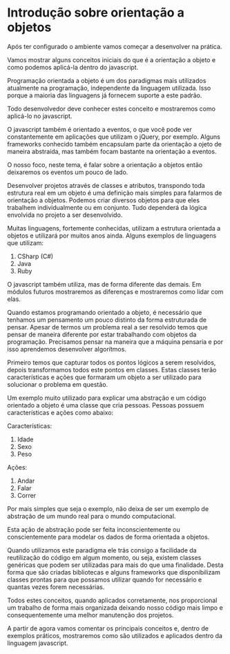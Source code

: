 # Introdução sobre orientação a objetos

Após ter configurado o ambiente vamos começar a desenvolver na prática.

Vamos mostrar alguns conceitos iniciais do que é a orientação a objeto e como podemos aplicá-la dentro do javascript.

Programação orientada a objeto é um dos paradigmas mais utilizados atualmente na programação, independente da linguagem utilizada. Isso porque a maioria das linguagens já fornecem suporte a este padrão.

Todo desenvolvedor deve conhecer estes conceito e mostraremos como aplicá-lo no javascript.

O javascript também é orientado a eventos, o que você pode ver constantemente em aplicações que utilizam o jQuery, por exemplo. Alguns frameworks conhecido também encapsulam parte da orientação a ojeto de maneira abstraída, mas também focam bastante na orientação a eventos.

O nosso foco, neste tema, é falar sobre a orientação a objetos então deixaremos os eventos um pouco de lado.

Desenvolver projetos através de classes e atributos, transpondo toda estrutura real em um objeto é uma definição mais simples para falarmos de orientação a objetos. Podemos criar diversos objetos para que eles trabalhem individualmente ou em conjunto. Tudo dependerá da lógica envolvida no projeto a ser desenvolvido.

Muitas linguagens, fortemente conhecidas, utilizam a estrutura orientada a objetos e utilizará por muitos anos ainda. Alguns exemplos de linguagens que utilizam:

1. CSharp (C#)
2. Java
3. Ruby

O javascript também utiliza, mas de forma diferente das demais. Em módulos futuros mostraremos as diferenças e mostraremos como lidar com elas.

Quando estamos programando orientado a objeto, é necessário que tenhamos um pensamento um pouco distinto da forma estruturada de pensar. Apesar de termos um problema real a ser resolvido temos que pensar de maneira diferente por estar trabalhando com objetos da programação. Precisamos pensar na maneira que a máquina pensaria e por isso aprendemos desenvolver algorítmos.

Primeiro temos que capturar todos os pontos lógicos a serem resolvidos, depois transformamos todos este pontos em classes. Estas classes terão características e ações que formaram um objeto a ser utilizado para solucionar o problema em questão.

Um exemplo muito utilizado para explicar uma abstração e um código orientado a objeto é uma classe que cria pessoas. Pessoas possuem características e ações como abaixo:

Características:

1. Idade
2. Sexo
3. Peso

Ações:

1. Andar
2. Falar
3. Correr

Por mais simples que seja o exemplo, não deixa de ser um exemplo de abstração de um mundo real para o mundo computacional.

Esta ação de abstração pode ser feita inconscientemente ou conscientemente para modelar os dados de forma orientada a objetos. 

Quando utilizamos este paradigma ele trás consigo a facilidade da reutilização do código em algum momento, ou seja, existem classes genéricas que podem ser utilizadas para mais do que uma finalidade. Desta forma que são criadas bibliotecas e alguns frameworks que disponibilizam classes prontas para que possamos utilizar quando for necessário e quantas vezes forem necessárias.

Todos estes conceitos, quando aplicados corretamente, nos proporcional um trabalho de forma mais organizada deixando nosso código mais limpo e consequentemente uma melhor manutenção dos projetos.

A partir de agora vamos comentar os principais conceitos e, dentro de exemplos práticos, mostraremos como são utilizados e aplicados dentro da linguagem javascript.